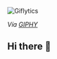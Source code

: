 ![Giflytics](https://media.giphy.com/media/FoVzfcqCDSb7zCynOp/giphy.gif)

_Vía [GIPHY](https://giphy.com/gifs/Giflytics-abjahanbin-FoVzfcqCDSb7zCynOp)_

## Hi there 👋

<!--
**alenocerino/alenocerino** is a ✨ _special_ ✨ repository because its `README.md` (this file) appears on your GitHub profile.

Here are some ideas to get you started:

- 🔭 I’m currently working on ...
- 🌱 I’m currently learning ...
- 👯 I’m looking to collaborate on ...
- 🤔 I’m looking for help with ...
- 💬 Ask me about ...
- 📫 How to reach me: ...
- 😄 Pronouns: ...
- ⚡ Fun fact: ...
-->
